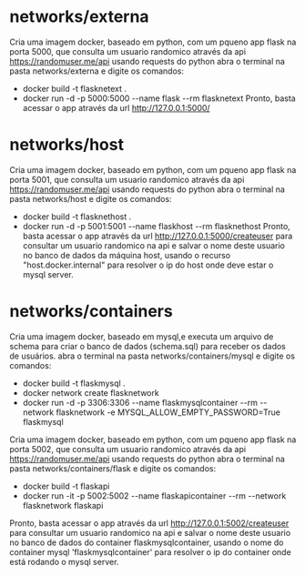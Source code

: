 # networks/externa

Cria uma imagem docker, baseado em python, com um pqueno app flask na porta 5000,
que consulta um usuario randomico através da api https://randomuser.me/api usando requests do python
abra o terminal na pasta networks/externa e digite os comandos:
- docker build -t flasknetext . 
- docker run -d -p 5000:5000 --name flask --rm flasknetext
Pronto, basta acessar o app através da url http://127.0.0.1:5000/


# networks/host

Cria uma imagem docker, baseado em python, com um pqueno app flask na porta 5001,
que consulta um usuario randomico através da api https://randomuser.me/api usando requests do python
abra o terminal na pasta networks/host e digite os comandos:
- docker build -t flasknethost . 
- docker run -d -p 5001:5001 --name flaskhost --rm flasknethost
Pronto, basta acessar o app através da url http://127.0.0.1:5000/createuser para consultar um usuario randomico na api e salvar o nome deste usuario no banco de dados da máquina host, usando o recurso "host.docker.internal" para resolver o ip do host onde deve estar o mysql server.

# networks/containers

Cria uma imagem docker, baseado em mysql,e executa um arquivo de schema para criar o banco de dados (schema.sql) para receber os dados de usuários.
abra o terminal na pasta networks/containers/mysql e digite os comandos:
- docker build -t flaskmysql . 
- docker network create flasknetwork
- docker run -d -p 3306:3306 --name flaskmysqlcontainer --rm --network flasknetwork -e MYSQL_ALLOW_EMPTY_PASSWORD=True flaskmysql

Cria uma imagem docker, baseado em python, com um pqueno app flask na porta 5002,
que consulta um usuario randomico através da api https://randomuser.me/api usando requests do python
abra o terminal na pasta networks/containers/flask e digite os comandos:
- docker build -t flaskapi
- docker run -it -p 5002:5002 --name flaskapicontainer --rm --network flasknetwork flaskapi       

Pronto, basta acessar o app através da url http://127.0.0.1:5002/createuser para consultar um usuario randomico na api e salvar o nome deste usuario no banco de dados do container flaskmysqlcontainer, usando o nome do container mysql 'flaskmysqlcontainer' para resolver o ip do container onde está rodando o mysql server.